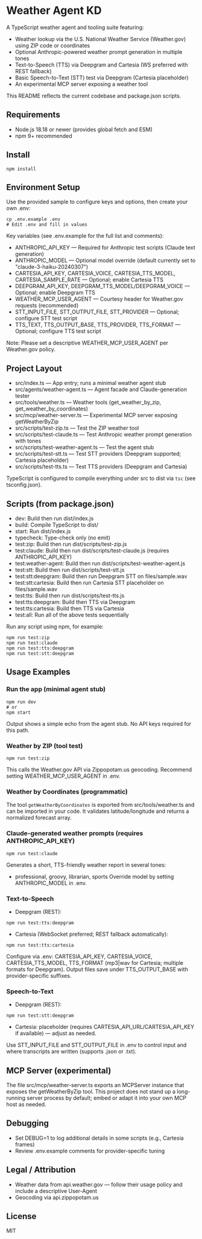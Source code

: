 # Weather Agent KD

A TypeScript weather agent and tooling suite featuring:
- Weather lookup via the U.S. National Weather Service (Weather.gov) using ZIP code or coordinates
- Optional Anthropic-powered weather prompt generation in multiple tones
- Text-to-Speech (TTS) via Deepgram and Cartesia (WS preferred with REST fallback)
- Basic Speech-to-Text (STT) test via Deepgram (Cartesia placeholder)
- An experimental MCP server exposing a weather tool

This README reflects the current codebase and package.json scripts.

## Requirements
- Node.js 18.18 or newer (provides global fetch and ESM)
- npm 9+ recommended

## Install
```
npm install
```

## Environment Setup
Use the provided sample to configure keys and options, then create your own .env:
```
cp .env.example .env
# Edit .env and fill in values
```
Key variables (see .env.example for the full list and comments):
- ANTHROPIC_API_KEY — Required for Anthropic test scripts (Claude text generation)
- ANTHROPIC_MODEL — Optional model override (default currently set to "claude-3-haiku-20240307")
- CARTESIA_API_KEY, CARTESIA_VOICE, CARTESIA_TTS_MODEL, CARTESIA_SAMPLE_RATE — Optional; enable Cartesia TTS
- DEEPGRAM_API_KEY, DEEPGRAM_TTS_MODEL/DEEPGRAM_VOICE — Optional; enable Deepgram TTS
- WEATHER_MCP_USER_AGENT — Courtesy header for Weather.gov requests (recommended)
- STT_INPUT_FILE, STT_OUTPUT_FILE, STT_PROVIDER — Optional; configure STT test script
- TTS_TEXT, TTS_OUTPUT_BASE, TTS_PROVIDER, TTS_FORMAT — Optional; configure TTS test script

Note: Please set a descriptive WEATHER_MCP_USER_AGENT per Weather.gov policy.

## Project Layout
- src/index.ts — App entry; runs a minimal weather agent stub
- src/agents/weather-agent.ts — Agent facade and Claude-generation tester
- src/tools/weather.ts — Weather tools (get_weather_by_zip, get_weather_by_coordinates)
- src/mcp/weather-server.ts — Experimental MCP server exposing getWeatherByZip
- src/scripts/test-zip.ts — Test the ZIP weather tool
- src/scripts/test-claude.ts — Test Anthropic weather prompt generation with tones
- src/scripts/test-weather-agent.ts — Test the agent stub
- src/scripts/test-stt.ts — Test STT providers (Deepgram supported; Cartesia placeholder)
- src/scripts/test-tts.ts — Test TTS providers (Deepgram and Cartesia)

TypeScript is configured to compile everything under src to dist via `tsc` (see tsconfig.json).

## Scripts (from package.json)
- dev: Build then run dist/index.js
- build: Compile TypeScript to dist/
- start: Run dist/index.js
- typecheck: Type-check only (no emit)
- test:zip: Build then run dist/scripts/test-zip.js
- test:claude: Build then run dist/scripts/test-claude.js (requires ANTHROPIC_API_KEY)
- test:weather-agent: Build then run dist/scripts/test-weather-agent.js
- test:stt: Build then run dist/scripts/test-stt.js
- test:stt:deepgram: Build then run Deepgram STT on files/sample.wav
- test:stt:cartesia: Build then run Cartesia STT placeholder on files/sample.wav
- test:tts: Build then run dist/scripts/test-tts.js
- test:tts:deepgram: Build then TTS via Deepgram
- test:tts:cartesia: Build then TTS via Cartesia
- test:all: Run all of the above tests sequentially

Run any script using npm, for example:
```
npm run test:zip
npm run test:claude
npm run test:tts:deepgram
npm run test:stt:deepgram
```

## Usage Examples

### Run the app (minimal agent stub)
```
npm run dev
# or
npm start
```
Output shows a simple echo from the agent stub. No API keys required for this path.

### Weather by ZIP (tool test)
```
npm run test:zip
```
This calls the Weather.gov API via Zippopotam.us geocoding. Recommend setting WEATHER_MCP_USER_AGENT in .env.

### Weather by Coordinates (programmatic)
The tool `getWeatherByCoordinates` is exported from src/tools/weather.ts and can be imported in your code. It validates latitude/longitude and returns a normalized forecast array.

### Claude-generated weather prompts (requires ANTHROPIC_API_KEY)
```
npm run test:claude
```
Generates a short, TTS-friendly weather report in several tones:
- professional, groovy, librarian, sports
Override model by setting ANTHROPIC_MODEL in .env.

### Text-to-Speech
- Deepgram (REST):
```
npm run test:tts:deepgram
```
- Cartesia (WebSocket preferred; REST fallback automatically):
```
npm run test:tts:cartesia
```
Configure via .env: CARTESIA_API_KEY, CARTESIA_VOICE, CARTESIA_TTS_MODEL, TTS_FORMAT (mp3|wav for Cartesia; multiple formats for Deepgram). Output files save under TTS_OUTPUT_BASE with provider-specific suffixes.

### Speech-to-Text
- Deepgram (REST):
```
npm run test:stt:deepgram
```
- Cartesia: placeholder (requires CARTESIA_API_URL/CARTESIA_API_KEY if available) — adjust as needed.

Use STT_INPUT_FILE and STT_OUTPUT_FILE in .env to control input and where transcripts are written (supports .json or .txt).

## MCP Server (experimental)
The file src/mcp/weather-server.ts exports an MCPServer instance that exposes the getWeatherByZip tool. This project does not stand up a long-running server process by default; embed or adapt it into your own MCP host as needed.

## Debugging
- Set DEBUG=1 to log additional details in some scripts (e.g., Cartesia frames)
- Review .env.example comments for provider-specific tuning

## Legal / Attribution
- Weather data from api.weather.gov — follow their usage policy and include a descriptive User-Agent
- Geocoding via api.zippopotam.us

## License
MIT
